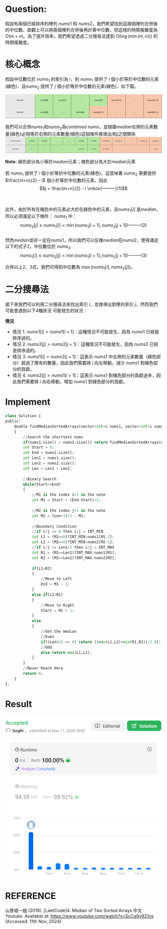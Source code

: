 # Question:
假設有兩個已經排序的陣列 $nums1$ 和 $nums2$，我們希望找到這兩個陣列合併後的中位數。直觀上可以將兩個陣列合併後再計算中位數，但這樣的時間複雜度為 $O(m+n)$。為了提升效率，我們希望透過二分搜尋法達到 $O(\log(\min(m, n)))$ 的時間複雜度。


# 核心概念
假設中位數位於 $nums_1$ 的索引為 $i$，則 $nums_1$ 提供了 $i$ 個小於等於中位數的元素(綠色)，且$nums_2$ 提供了 $j$ 個小於等於中位數的元素(綠色)，如下圖。

![image.png](9f0db922-b69d-46de-8456-03ceb2549436.png)

我們可以合併$nums_1$和$nums_2$為$combined$ $nums$，並根據$median$左側的元素數量(綠色)必相等於右側的元素數量(橘色)這個條件推導出$i$和$j$之間關係
![image.png](22e19314-9328-44ed-82ed-ab665cdd41fa.png)

**Note:** 綠色部分為小等於$median$元素；橘色部分為大於$median$元素\
\
若 $nums_1$ 提供了 $i$ 個小於等於中位數的元素(綠色)，這意味著 $nums_2$ 需要提供 $\frac{m+n}{2} - i$ 個小於等於中位數的元素，因此
$$j = \frac{m+n}{2} - i \mbox{———}(1)$$

\
\
此外，由於所有在橘色中的元素必大於在綠色中的元素，且$nums_1[i]$ 是$median$，所以必須滿足以下條件：
$nums_1$ 中：$$ nums_2[j] \leq nums_1[i] < \min(nums_1[i+1], nums_2[j+1]) \mbox{———}(2)$$
\
然而$median$並非一定在$nums1$，所以我們可以反推$median$在$nums2$，使得滿足以下的式子2，中位數位於 $nums_3$
$$ nums_1[i] \leq nums_2[j] < \min(nums_1[i+1], nums_2[j+1]) \mbox{———}(3)$$



合併以上2、3式，我們可得知中位數為 $\max(nums_1[i], nums_2[j])$。

# 二分搜尋法
接下來我們可以利用二分搜尋法來找出索引 $i$，並推導出對應的索引 $j$，然而我們可能會遇到以下4種狀況
可能發生的狀況：

**情況**
- 情況 1. $nums1[i] > nums1[i+1]$：這種情況不可能發生，因為 $nums1$ 已經是排序過的。
- 情況 2. $nums2[j] > nums2[j+1]$：這種情況不可能發生，因為 $nums2$ 已經是排序過的。
- 情況 3. $nums1[i] > nums2[j+1]$：這表示 $nums1$ 中左側的元素數量（綠色部分）超過了應有的數量，因此我們需要將 $i$ 向左移動，減少 $nums1$ 對綠色部分的貢獻。
- 情況 4. $nums2[j] > nums1[i+1]$：這表示 $nums1$ 對橘色部分的貢獻過多，因此我們需要將 $i$ 向右移動，增加 $nums1$ 對綠色部分的貢獻。

# Implement


```python
class Solution {
public:
    double findMedianSortedArrays(vector<int>& nums1, vector<int>& nums2) 
    {
        //Search the shorttest nums
        if(nums1.size() > nums2.size()) return findMedianSortedArrays(nums2, nums1);
        int Start = 0;
        int End = nums1.size();
        int Len1 = nums1.size();
        int Len2 = nums2.size();
        int Len = Len1 + Len2;

        //Binary Search
        while(Start<=End)
        {
            //M1 is the index i+1 in the note
            int M1 = Start + (End-Start)/2;

            //M2 is the index j+1 in the note
            int M2 = (Len+1)/2 - M1;

            //Boundary Condition
            //if i/j <= 0 then i/j = INT_MIN
            int L1 = (M1==0)?INT_MIN:nums1[M1-1];
            int L2 = (M2==0)?INT_MIN:nums2[M2-1];
            //if i/j >= Len1/2 then i/j = INT_MAX
            int R1 = (M1==Len1)?INT_MAX:nums1[M1];
            int R2 = (M2==Len2)?INT_MAX:nums2[M2];

            if(L1>R2)
            {
                //Move to Left
                End = M1 - 1;
            }
            else if(L2>R1)
            {
                //Move to Right
                Start = M1 + 1;
            }
            else
            {
                //Get the median
                //Even
                if((Len%2) == 0) return ((max(L1,L2)+min(R1,R2))/2.0);
                //Odd
                else return max(L1,L2);
            }
        }
        //Never Reach Here
        return 0;
    }
};
```

# Result
![image.png](855de8a4-4e00-4282-8952-4f4f8258d0b9.png)

# REFERENCE
山景城一姐 (2019). [LeetCode]4. Median of Two Sorted Arrays 中文. *Youtube.* Available at: https://www.youtube.com/watch?v=ScCg9v921ns (Accessed: 11th Nov, 2024)


```python

```
